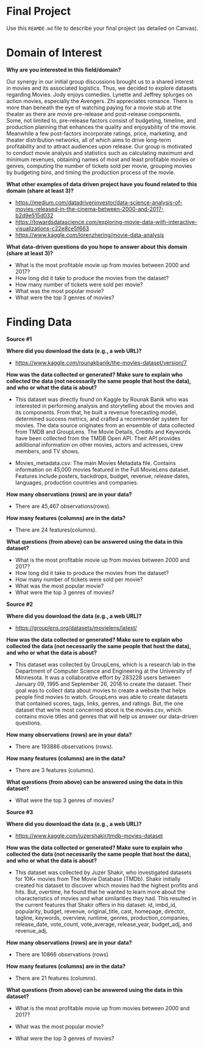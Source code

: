 # Final Project
Use this `REAMDE.md` file to describe your final project (as detailed on Canvas).

# Domain of Interest

**Why are you interested in this field/domain?**

Our synergy in our initial group discussions brought us to a shared interest in movies and its associated logistics. Thus, we decided to explore datasets regarding Movies. Jody enjoys comedies. Lynette and Jeffrey splurges on action movies, especially the Avengers. Zhi appreciates romance. There is more than beneath the eye of watching paying for a movie stub at the theater as there are movie pre-release and post-release components. Some, not limited to, pre-release factors consist of budgeting, timeline, and production planning that enhances the quality and enjoyability of the movie. Meanwhile a few post-factors incorporate ratings, price, marketing, and theater distribution networks, all of which aims to drive long-term profitability and to attract audiences upon release. Our group is motivated to conduct movie analysis and statistics such as calculating maximum and minimum revenues, obtaining names of most and least profitable movies or genres, computing the number of tickets sold per movie, grouping movies by budgeting bins, and timing the production process of the movie.

**What other examples of data driven project have you found related to this domain (share at least 3)?**

- https://medium.com/datadriveninvestor/data-science-analysis-of-movies-released-in-the-cinema-between-2000-and-2017-b2d9e515d032
- https://towardsdatascience.com/exploring-movie-data-with-interactive-visualizations-c22e8ce5f663
- https://www.kaggle.com/lorenzhering/movie-data-analysis

**What data-driven questions do you hope to answer about this domain (share at least 3)?**

- What is the most profitable movie up from movies between 2000 and 2017?
- How long did it take to produce the movies from the dataset?
- How many number of tickets were sold per movie?
- What was the most popular movie?
- What were the top 3 genres of movies?

# Finding Data
**Source #1**

**Where did you download the data (e.g., a web URL)?**

- https://www.kaggle.com/rounakbanik/the-movies-dataset/version/7

**How was the data collected or generated? Make sure to explain who collected the data (not necessarily the same people that host the data), and who or what the data is about?**

- This dataset was directly found on Kaggle by Rounak Banik who was interested in performing analysis and storytelling about the movies and its components. From that, he built a revenue forecasting model, determined success metrics, and crafted a recommender system for movies. The data source originates from an ensemble of data collected from TMDB and GroupLens. The Movie Details, Credits and Keywords have been collected from the TMDB Open API. Their API provides additional information on other movies, actors and actresses, crew members, and TV shows.

- Movies_metadata.csv: The main Movies Metadata file. Contains information on 45,000 movies featured in the Full MovieLens dataset. Features include posters, backdrops, budget, revenue, release dates, languages, production countries and companies.

**How many observations (rows) are in your data?**

- There are 45,467 observations(rows).

**How many features (columns) are in the data?**

- There are 24 features(columns).

**What questions (from above) can be answered using the data in this dataset?**

- What is the most profitable movie up from movies between 2000 and 2017?
- How long did it take to produce the movies from the dataset?
- How many number of tickets were sold per movie?
- What was the most popular movie?
- What were the top 3 genres of movies?

**Source #2**

**Where did you download the data (e.g., a web URL)?**

- https://grouplens.org/datasets/movielens/latest/

**How was the data collected or generated? Make sure to explain who collected the data (not necessarily the same people that host the data), and who or what the data is about?**

- This dataset was collected by GroupLens, which is a research lab in the Department of Computer Science and Engineering at the University of Minnesota. It was a collaborative effort by 283228 users between January 09, 1995 and September 26, 2018 to create the dataset. Their goal was to collect data about movies to create a website that helps people find movies to watch. GroupLens was able to create datasets that contained scores, tags, links, genres, and ratings. But, the one dataset that we’re most concerned about is the movies.csv, which contains movie titles and genres that will help us answer our data-driven questions.

**How many observations (rows) are in your data?**

- There are 193886 observations (rows).

**How many features (columns) are in the data?**

- There are 3 features (columns).

**What questions (from above) can be answered using the data in this dataset?**

- What were the top 3 genres of movies?

**Source #3**

**Where did you download the data (e.g., a web URL)?**

- https://www.kaggle.com/juzershakir/tmdb-movies-dataset

**How was the data collected or generated? Make sure to explain who collected the data (not necessarily the same people that host the data), and who or what the data is about?**

- This dataset was collected by Juzer Shakir, who investigated datasets for 10K+ movies from The Movie Database (TMDb). Shakir initially created his dataset to discover which movies had the highest profits and hits. But, overtime, he found that he wanted to learn more about the characteristics of movies and what similarities they had. This resulted in the current features that Shakir offers in his dataset: id, imbd_id, popularity, budget, revenue, original_title, cast, homepage, director, tagline, keywords, overview, runtime, genres, production_companies, release_date, vote_count, vote_average, release_year, budget_adj, and revenue_adj.

**How many observations (rows) are in your data?**

- There are 10866 observations (rows)

**How many features (columns) are in the data?**

- There are 21 features (columns).

**What questions (from above) can be answered using the data in this dataset?**

- What is the most profitable movie up from movies between 2000 and 2017?

- What was the most popular movie?

- What were the top 3 genres of movies?
